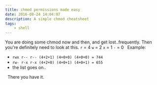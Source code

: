 ```yaml
---
title: chmod permissions made easy
date: 2016-08-24 14:04:07
description: A simple chmod cheatsheet
tags:
    - shell
---
```


You are doing some chmod now and then, and get lost..frequently. Then you're definitely need to look at this. `r` = 4 `w` = 2 `x` = 1 `-` = 0   Example:

- `rwx r-- r-- (4+2+1) (4+0+0) (4+0+0) = 744`
- `rw- r-x r-x (4+2+0) (4+0+1) (4+0+1) = 655`
- the list goes on..

  There you have it.
